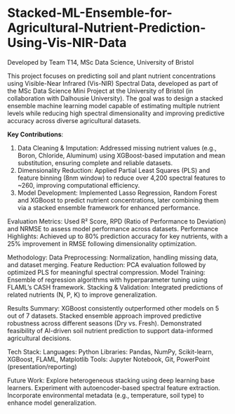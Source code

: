 # Stacked-ML-Ensemble-for-Agricultural-Nutrient-Prediction-Using-Vis-NIR-Data

Developed by Team T14, MSc Data Science, University of Bristol

This project focuses on predicting soil and plant nutrient concentrations using Visible-Near Infrared (Vis-NIR) Spectral Data, developed as part of the MSc Data Science Mini Project at the University of Bristol (in collaboration with Dalhousie University). The goal was to design a stacked ensemble machine learning model capable of estimating multiple nutrient levels while reducing high spectral dimensionality and improving predictive accuracy across diverse agricultural datasets.

**Key Contributions**:
1. Data Cleaning & Imputation: Addressed missing nutrient values (e.g., Boron, Chloride, Aluminum) using XGBoost-based imputation and mean substitution, ensuring complete and reliable datasets.
2. Dimensionality Reduction: Applied Partial Least Squares (PLS) and feature binning (8nm window) to reduce over 4,200 spectral features to ~260, improving computational efficiency.
3. Model Development: Implemented Lasso Regression, Random Forest and XGBoost to predict nutrient concentrations, later combining them via a stacked ensemble framework for enhanced performance.

Evaluation Metrics: Used R² Score, RPD (Ratio of Performance to Deviation) and NRMSE to assess model performance across datasets.
Performance Highlights: Achieved up to 80% prediction accuracy for key nutrients, with a 25% improvement in RMSE following dimensionality optimization.

Methodology:
Data Preprocessing: Normalization, handling missing data, and dataset merging.
Feature Reduction: PCA evaluation followed by optimized PLS for meaningful spectral compression.
Model Training: Ensemble of regression algorithms with hyperparameter tuning using FLAML’s CASH framework.
Stacking & Validation: Integrated predictions of related nutrients (N, P, K) to improve generalization.

Results Summary:
XGBoost consistently outperformed other models on 5 out of 7 datasets.
Stacked ensemble approach improved predictive robustness across different seasons (Dry vs. Fresh).
Demonstrated feasibility of AI-driven soil nutrient prediction to support data-informed agricultural decisions.

Tech Stack:
Languages: Python
Libraries: Pandas, NumPy, Scikit-learn, XGBoost, FLAML, Matplotlib
Tools: Jupyter Notebook, Git, PowerPoint (presentation/reporting)

Future Work:
Explore heterogeneous stacking using deep learning base learners.
Experiment with autoencoder-based spectral feature extraction.
Incorporate environmental metadata (e.g., temperature, soil type) to enhance model generalization.

